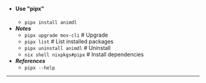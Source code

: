 - #### Use "pipx"
    - `pipx install animdl`
- ***Notes***
    - `pipx upgrade mov-cli` # Upgrade
    - `pipx list` # List installed packages
    - `pipx uninstall animdl` # Uninstall
    - `nix shell nixpkgs#pipx` # Install dependencies
- ***References***
    - `pipx --help`
- ---
